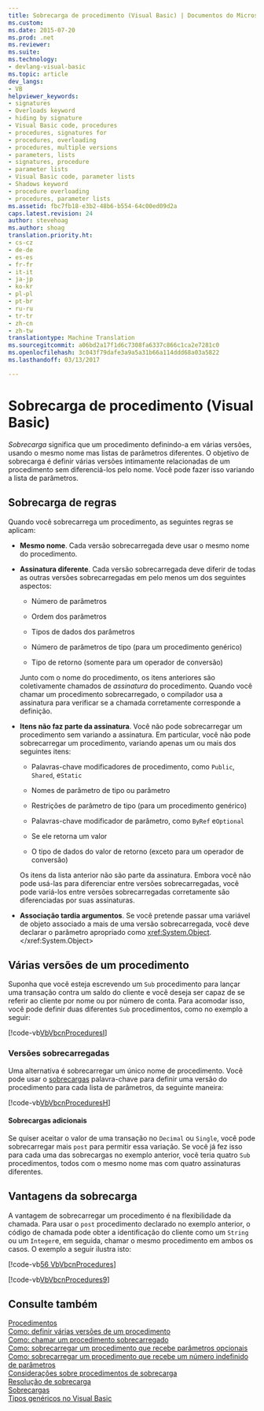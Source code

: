 ```yaml
---
title: Sobrecarga de procedimento (Visual Basic) | Documentos do Microsoft
ms.custom: 
ms.date: 2015-07-20
ms.prod: .net
ms.reviewer: 
ms.suite: 
ms.technology:
- devlang-visual-basic
ms.topic: article
dev_langs:
- VB
helpviewer_keywords:
- signatures
- Overloads keyword
- hiding by signature
- Visual Basic code, procedures
- procedures, signatures for
- procedures, overloading
- procedures, multiple versions
- parameters, lists
- signatures, procedure
- parameter lists
- Visual Basic code, parameter lists
- Shadows keyword
- procedure overloading
- procedures, parameter lists
ms.assetid: fbc7fb18-e3b2-48b6-b554-64c00ed09d2a
caps.latest.revision: 24
author: stevehoag
ms.author: shoag
translation.priority.ht:
- cs-cz
- de-de
- es-es
- fr-fr
- it-it
- ja-jp
- ko-kr
- pl-pl
- pt-br
- ru-ru
- tr-tr
- zh-cn
- zh-tw
translationtype: Machine Translation
ms.sourcegitcommit: a06bd2a17f1d6c7308fa6337c866c1ca2e7281c0
ms.openlocfilehash: 3c043f79dafe3a9a5a31b66a114ddd68a03a5822
ms.lasthandoff: 03/13/2017

---
```

# <a name="procedure-overloading-visual-basic"></a>Sobrecarga de procedimento (Visual Basic)
*Sobrecarga* significa que um procedimento definindo-a em várias versões, usando o mesmo nome mas listas de parâmetros diferentes. O objetivo de sobrecarga é definir várias versões intimamente relacionadas de um procedimento sem diferenciá-los pelo nome. Você pode fazer isso variando a lista de parâmetros.  
  
## <a name="overloading-rules"></a>Sobrecarga de regras  
 Quando você sobrecarrega um procedimento, as seguintes regras se aplicam:  
  
-   **Mesmo nome**. Cada versão sobrecarregada deve usar o mesmo nome do procedimento.  
  
-   **Assinatura diferente**. Cada versão sobrecarregada deve diferir de todas as outras versões sobrecarregadas em pelo menos um dos seguintes aspectos:  
  
    -   Número de parâmetros  
  
    -   Ordem dos parâmetros  
  
    -   Tipos de dados dos parâmetros  
  
    -   Número de parâmetros de tipo (para um procedimento genérico)  
  
    -   Tipo de retorno (somente para um operador de conversão)  
  
     Junto com o nome do procedimento, os itens anteriores são coletivamente chamados de *assinatura* do procedimento. Quando você chamar um procedimento sobrecarregado, o compilador usa a assinatura para verificar se a chamada corretamente corresponde a definição.  
  
-   **Itens não faz parte da assinatura**. Você não pode sobrecarregar um procedimento sem variando a assinatura. Em particular, você não pode sobrecarregar um procedimento, variando apenas um ou mais dos seguintes itens:  
  
    -   Palavras-chave modificadores de procedimento, como `Public`, `Shared`, e`Static`  
  
    -   Nomes de parâmetro de tipo ou parâmetro  
  
    -   Restrições de parâmetro de tipo (para um procedimento genérico)  
  
    -   Palavras-chave modificador de parâmetro, como `ByRef` e`Optional`  
  
    -   Se ele retorna um valor  
  
    -   O tipo de dados do valor de retorno (exceto para um operador de conversão)  
  
     Os itens da lista anterior não são parte da assinatura. Embora você não pode usá-las para diferenciar entre versões sobrecarregadas, você pode variá-los entre versões sobrecarregadas corretamente são diferenciadas por suas assinaturas.  
  
-   **Associação tardia argumentos**. Se você pretende passar uma variável de objeto associado a mais de uma versão sobrecarregada, você deve declarar o parâmetro apropriado como <xref:System.Object>.</xref:System.Object>  
  
## <a name="multiple-versions-of-a-procedure"></a>Várias versões de um procedimento  
 Suponha que você esteja escrevendo um `Sub` procedimento para lançar uma transação contra um saldo do cliente e você deseja ser capaz de se referir ao cliente por nome ou por número de conta. Para acomodar isso, você pode definir duas diferentes `Sub` procedimentos, como no exemplo a seguir:  
  
 [!code-vb[VbVbcnProcedures&#73;](./codesnippet/VisualBasic/procedure-overloading_1.vb)]  
  
### <a name="overloaded-versions"></a>Versões sobrecarregadas  
 Uma alternativa é sobrecarregar um único nome de procedimento. Você pode usar o [sobrecargas](../../../../visual-basic/language-reference/modifiers/overloads.md) palavra-chave para definir uma versão do procedimento para cada lista de parâmetros, da seguinte maneira:  
  
 [!code-vb[VbVbcnProcedures&#72;](./codesnippet/VisualBasic/procedure-overloading_2.vb)]  
  
#### <a name="additional-overloads"></a>Sobrecargas adicionais  
 Se quiser aceitar o valor de uma transação no `Decimal` ou `Single`, você pode sobrecarregar mais `post` para permitir essa variação. Se você já fez isso para cada uma das sobrecargas no exemplo anterior, você teria quatro `Sub` procedimentos, todos com o mesmo nome mas com quatro assinaturas diferentes.  
  
## <a name="advantages-of-overloading"></a>Vantagens da sobrecarga  
 A vantagem de sobrecarregar um procedimento é na flexibilidade da chamada. Para usar o `post` procedimento declarado no exemplo anterior, o código de chamada pode obter a identificação do cliente como um `String` ou um `Integer`e, em seguida, chamar o mesmo procedimento em ambos os casos. O exemplo a seguir ilustra isto:  
  
 [!code-vb[56 VbVbcnProcedures](./codesnippet/VisualBasic/procedure-overloading_3.vb)]  
  
 [!code-vb[VbVbcnProcedures&#57;](./codesnippet/VisualBasic/procedure-overloading_4.vb)]  
  
## <a name="see-also"></a>Consulte também  
 [Procedimentos](./index.md)   
 [Como: definir várias versões de um procedimento](./how-to-define-multiple-versions-of-a-procedure.md)   
 [Como: chamar um procedimento sobrecarregado](./how-to-call-an-overloaded-procedure.md)   
 [Como: sobrecarregar um procedimento que recebe parâmetros opcionais](./how-to-overload-a-procedure-that-takes-optional-parameters.md)   
 [Como: sobrecarregar um procedimento que recebe um número indefinido de parâmetros](./how-to-overload-a-procedure-that-takes-an-indefinite-number-of-parameters.md)   
 [Considerações sobre procedimentos de sobrecarga](./considerations-in-overloading-procedures.md)   
 [Resolução de sobrecarga](./overload-resolution.md)   
 [Sobrecargas](../../../../visual-basic/language-reference/modifiers/overloads.md)   
 [Tipos genéricos no Visual Basic](../../../../visual-basic/programming-guide/language-features/data-types/generic-types.md)
